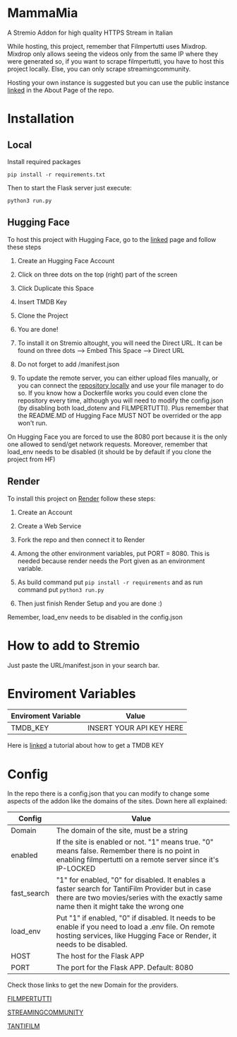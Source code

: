 
  

  

# MammaMia

  

  

  

A Stremio Addon for high quality HTTPS Stream in Italian

  

  

  

While hosting, this project, remember that Filmpertutti uses Mixdrop. Mixdrop only allows seeing the videos only from the same IP where they were generated so, if you want to scrape filmpertutti, you have to host this project locally. Else, you can only scrape streamingcommunity.

  

  

Hosting your own instance is suggested but you can use the public instance [linked](https://mammamia-urlo-mammamia.hf.space/) in the About Page of the repo.

  

  

  

# Installation

  

  

## Local

  

  

Install required packages

  

  

``pip install -r requirements.txt ``

  
  

Then to start the Flask server just execute:

  
  

``python3 run.py``

  

  

## Hugging Face

  

  

To host this project with Hugging Face, go to the [linked](https://huggingface.co/spaces/MammaMia-Urlo/MammaMia/) page and follow these steps

  

  

  

1. Create an Hugging Face Account

  

  

2. Click on three dots on the top (right) part of the screen

  

  

3. Click Duplicate this Space

  

  

4. Insert TMDB Key

  

  

5. Clone the Project

  

  

6. You are done!

  

  

7. To install it on Stremio altought, you will need the Direct URL. It can be found on three dots --> Embed This Space --> Direct URL

  

  

8. Do not forget to add /manifest.json

  9. To update the remote server, you can either upload files manually, or you can connect the [repository locally](https://huggingface.co/docs/hub/en/repositories-getting-started) and use your file manager to do so. If you know how a Dockerfile works you could even clone the repository every time, although you will  need to modify the config.json (by disabling both load_dotenv and FILMPERTUTTI). Plus remember that the README.MD of Hugging Face MUST NOT be overrided or the app won't run. 

  

On Hugging Face you are forced to use the 8080 port because it is the only one allowed to send/get network requests. Moreover, remember that load_env needs to be disabled (it should be by default if you clone the project from HF)

  

  

## Render

  

  

To install this project on [Render](https://render.com/) follow these steps:

  

  

1. Create an Account

  

  

2. Create a Web Service

  

  

3. Fork the repo and then connect it to Render

  

  

4. Among the other environment variables, put PORT = 8080. This is needed because render needs the Port given as an environment variable.

  

  

5. As build command put `` pip install -r requirements `` and as run command put ``python3 run.py ``

  

  

6. Then just finish Render Setup and you are done :)

  

Remember, load_env needs to be disabled in the config.json

  

  

  

  

# How to add to Stremio

  

  

Just paste the URL/manifest.json in your search bar.

  

  

# Enviroment Variables

  

  

  

| Enviroment Variable | Value |
|-------------------------|---|
|TMDB_KEY|INSERT YOUR API KEY HERE|

  

  

Here is [linked](https://developer.themoviedb.org/docs/getting-started) a tutorial about how to get a TMDB KEY

  

  

# Config

  

In the repo there is a config.json that you can modify to change some aspects of the addon like the domains of the sites. Down here all explained:

  

| Config | Value |
|-------------------------|---|
| Domain | The domain of the site, must be a string |
|enabled | If the site is enabled or not. "1" means true. "0" means false. Remember there is no point in enabling filmpertutti on a remote server since it's IP-LOCKED|
|fast_search|"1" for enabled, "0" for disabled. It enables a faster search for TantiFilm Provider but in case there are two movies/series with the exactly same name then it might take the wrong one|
|load_env|Put "1" if enabled, "0" if disabled. It needs to be enable if you need to load a .env file. On remote hosting services, like Hugging Face or Render, it needs to be disabled. |
|HOST| The host for the Flask APP|
|PORT| The port for the Flask APP. Default: 8080 |

  
  

Check those links to get the new Domain for the providers.

[FILMPERTUTTI](https://filmpertuttiiii.nuovo.live/)

[STREAMINGCOMMUNITY](https://t.me/+jlXmmprhtakxYWJh)

[TANTIFILM](https://tantinuovo.com/tantifilm-nuovo-indirizzo/)
